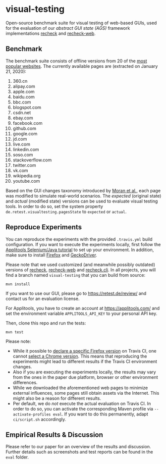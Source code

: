 # visual-testing

Open-source benchmark suite for visual testing of web-based GUIs, used for the evaluation of our _abstract GUI state (AGS)_ framework implementations [recheck](https://github.com/retest/recheck/) and [recheck-web](https://github.com/retest/recheck-web).

## Benchmark

The benchmark suite consists of offline versions from 20 of the [most popular websites](https://en.wikipedia.org/wiki/List_of_most_popular_websites). The currently available pages are (extracted on January 21, 2020):

1. 360.cn
1. alipay.com
1. apple.com
1. baidu.com
1. bbc.com
1. blogspot.com
1. csdn.net
1. ebay.com
1. facebook.com
1. github.com
1. google.com
1. jd.com
1. live.com
1. linkedin.com
1. soso.com
1. stackoverflow.com
1. twitter.com
1. vk.com
1. wikipedia.org
1. youtube.com

 Based on the GUI changes taxonomy introduced by [Moran et al.](https://arxiv.org/abs/1807.09440), each page was modified to simulate real-world scenarios. The _expected_ (original state) and _actual_ (modified state) versions can be used to evaluate visual testing tools. In order to do so, set the system property `de.retest.visualtesting.pagesState` to `expected` or `actual`.

## Reproduce Experiments

You can reproduce the experiments with the provided `.travis.yml` build configuration. If you want to execute the experiments locally, first follow the [Applitools Selenium/Java tutorial](https://applitools.com/tutorials/selenium-java.html) to set up your environment. In addition, make sure to install [Firefox](https://mozilla.org/en/firefox/) and [GeckoDriver](https://firefox-source-docs.mozilla.org/testing/geckodriver/).

Please note that we used customized (and meanwhile possibly outdated) versions of [recheck](https://github.com/beatngu13/recheck/), [recheck-web](https://github.com/beatngu13/recheck-web/) and [recheck.cli](https://github.com/beatngu13/recheck.cli/). In all projects, you will find a branch named `visual-testing` that you can build from source:

```
mvn install
```

If you want to use our GUI, please go to https://retest.de/review/ and contact us for an evaluation license.

For Applitools, you have to create an account at https://applitools.com/ and set the environment variable `APPLITOOLS_API_KEY` to your personal API key.

Then, clone this repo and run the tests:

```
mvn test
```

Please note:

* While it possible to [declare a specific Firefox version](https://docs.travis-ci.com/user/firefox#selecting-a-firefox-version/) on Travis CI, one cannot [select a Chrome version](https://docs.travis-ci.com/user/chrome/). This means that reproducing the experiments might lead to different results if the Travis CI environment changes.
* Also if you are executing the experiments locally, the results may vary from the ones in the paper due platform, browser or other environment differences.
* While we downloaded the aforementioned web pages to minimize external influences, some pages still obtain assets via the Internet. This might also be a reason for different results.
* Per default, we do _not_ execute the actual evaluation on Travis CI. In order to do so, you can activate the corresponding Maven profile via `--activate-profiles eval`. If you want to do this permanently, adapt `ci/script.sh` accordingly.  

## Empirical Results & Discussion

Please refer to our paper for an overview of the results and discussion. Further details such as screenshots and test reports can be found in the `eval` folder.
